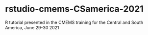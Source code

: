 # rstudio-cmems-CSamerica-2021
R tutorial presented in the CMEMS training for the Central and South America, June 29-30 2021
